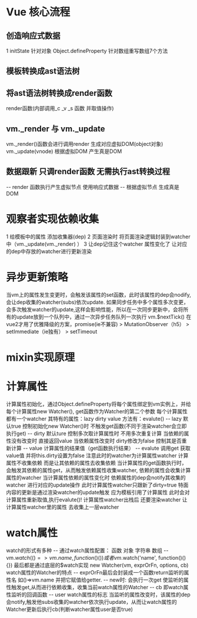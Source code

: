 # Vue 核心流程

## 创造响应式数据
1 initState 针对对象 Object.defineProperty 针对数组重写数组7个方法

## 模板转换成ast语法树

## 将ast语法树转换成render函数
render函数(内部调用_c _v _s 函数 并取值操作) 

## vm._render 与 vm._update
vm._render()函数会进行调用render 生成对应虚拟DOM(object对象)
vm._update(vnode) 根据虚拟DOM 产生真是DOM

## 数据跟新 只调render函数 无需执行ast转换过程
  -- render 函数执行产生虚拟节点 使用响应式数据
  -- 根据虚拟节点 生成真是DOM

  # 观察者实现依赖收集
  1 给模板中的属性 添加收集器(dep)
  2 页面渲染时 将页面渲染逻辑封装到watcher中（vm._update(vm._render) ）
  3 让dep记住这个watcher 属性变化了 让对应的dep中存放的watcher进行更新渲染
  # 异步更新策略
  当vm上的属性发生变更时，会触发该属性的set函数，此时该属性的dep会nodify,会让dep收集的watcher(subs)依次update.
  如果同步任务中多个属性多次变更，会多次触发watcher的update,这样会影响性能，所以在一次同步更新中，会将所有的update放到一个队列中，通过一次异步任务队列一次执行
  vm.$nextTick() 在vue2才用了优雅降级的方案，promise(ie不兼容) > MutationObserver（h5） > setImmediate（ie独有） > setTimeout
  # mixin实现原理

  # 计算属性
  计算属性初始化，通过Object.defineProperty将每个属性绑定到vm实例上，并给每个计算属性new Watcher(), get函数作为Watcher的第二个参数
  每个计算属性都有一个watcher 其特有的属性：lazy dirty value 方法有：evalute()
    -- lazy 默认true 控制初始化new Watcher()时 不触发get函数(不同于渲染watcher会立即执行get)
    -- dirty 默认ture 控制多次取计算属性时 不用多次重复计算 当依赖的属性没有改变时 直接返回value 当依赖属性改变时 dirty修改为false 控制其是否重新计算
    -- value 计算属性的结果值（get函数执行结果）
    -- evalute 调用get 获取value值 并将this.dirty设置为false 注意此时的watcher为计算属性watcher
  计算属性不收集依赖 而是让其依赖的属性去收集依赖 当计算属性的get函数执行时，会触发其依赖的属性get，从而触发依赖属性收集watcher, 依赖的属性会收集计算属性的watcher
  当计算属性依赖的属性变化时 依赖属性的dep会notify其收集的watcher 进行对应的update操作 此时计算属性watcher只跟新了dirty=true 特面内容的更新是通过渲染watcher的update触发 应为模板引用了计算属性 此时会对计算属性重新取值,执行evalute()!
  计算属性watcher出栈后 还要渲染watcher 让计算属性watcher里的属性 去收集上一层watcher

  # watch属性 
  watch的形式有多种 
    -- 通过watch属性配置： 函数 对象 字符串 数组
    -- vm.$watch(()=>vm.name, function()(){}) 或者 vm.$watch('name', function()(){}) 
  最后都是通过底层的$watch实现 new Watcher(vm, exprOrFn, options, cb)  
  watch属性的Watcher的特点
    -- exprOrFn最后会封装成一个函数return监听的属性名 如()=>vm.name  并把它赋值给getter. 
    -- new时: 会执行一次get 使监听的属性触发get,从而进行依赖收集，收集当前watch属性的Watcher
    -- cb 即watch属性监听的回调函数
    -- user watch属性的标志 
  当监听的属性改变时，该属性的dep会notify,触发他subs收集的watcher依次执行update，从而让watch属性的Watcher更新后执行cb(判断watcher属性user是否true)


